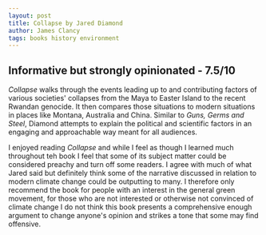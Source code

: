 ```yaml
---
layout: post
title: Collapse by Jared Diamond
author: James Clancy
tags: books history environment
---
```


## Informative but strongly opinionated - 7.5/10

_Collapse_ walks through the events leading up to and contributing factors of various societies' collapses from the Maya to Easter Island to the recent Rwandan genocide. It then compares those situations to modern situations in places like Montana, Australia and China. Similar to _Guns, Germs and Steel_, Diamond attempts to explain the political and scientific factors in an engaging and approachable way meant for all audiences. 

I enjoyed reading _Collapse_ and while I feel as though I learned much throughout teh book I feel that some of its subject matter could be considered preachy and turn off some readers. I agree with much of what Jared said but definitely think some of the narrative discussed in relation to modern climate change could be outputting to many. I therefore only recommend the book for people with an interest in the general green movement, for those who are not interested or otherwise not convinced of climate change I do not think this book presents a comprehensive enough argument to change anyone's opinion and strikes a tone that some may find offensive.